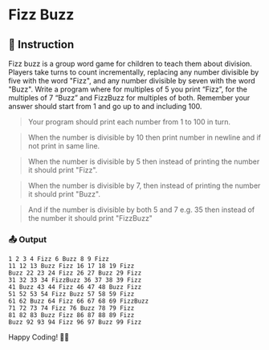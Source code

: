 # Fizz Buzz

## 📄 Instruction
Fizz buzz is a group word game for children to teach them about division. Players take turns to count incrementally, replacing any number divisible by five with the word "Fizz", and any number divisible by seven with the word "Buzz". Write a program where for multiples of 5 you print “Fizz”, for the multiples of 7 “Buzz” and FizzBuzz for multiples of both. Remember your answer should start from 1 and go up to and including 100.

> Your program should print each number from 1 to 100 in turn.

> When the number is divisible by 10 then print number in newline and if not print in same line.

> When the number is divisible by 5 then instead of printing the number it should print "Fizz".

> When the number is divisible by 7, then instead of printing the number it should print "Buzz".

> And if the number is divisible by both 5 and 7 e.g. 35 then instead of the number it should print "FizzBuzz"

### 📤 Output

```
1 2 3 4 Fizz 6 Buzz 8 9 Fizz
11 12 13 Buzz Fizz 16 17 18 19 Fizz
Buzz 22 23 24 Fizz 26 27 Buzz 29 Fizz
31 32 33 34 FizzBuzz 36 37 38 39 Fizz
41 Buzz 43 44 Fizz 46 47 48 Buzz Fizz
51 52 53 54 Fizz Buzz 57 58 59 Fizz
61 62 Buzz 64 Fizz 66 67 68 69 FizzBuzz
71 72 73 74 Fizz 76 Buzz 78 79 Fizz
81 82 83 Buzz Fizz 86 87 88 89 Fizz
Buzz 92 93 94 Fizz 96 97 Buzz 99 Fizz
```


Happy Coding! 🚀✨
